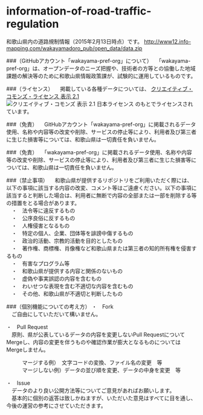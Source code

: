 # information-of-road-traffic-regulation
和歌山県内の道路規制情報（2015年2月13日時点）です。
http://www12.info-mapping.com/wakayamadoro_pub/open_data/data.zip

###（GitHubアカウント「wakayama-pref-org」について）
　「wakayama-pref-org」は、オープンデータのニーズ把握や、技術者の方等との協働した地域課題の解決等のために和歌山県情報政策課が、試験的に運用しているものです。

###（ライセンス）
　掲載している各種データについては、
[クリエイティブ・コモンズ・ライセンス 表示 2.1](http://creativecommons.org/licenses/by/2.1/jp/)
![クリエイティブ・コモンズ 表示 2.1 日本ライセンス ](http://i.creativecommons.org/l/by/2.1/jp/88x31.png) のもとでライセンスされています。

###（免責）
　GitHubアカウント「wakayama-pref-org」に掲載されるデータ使用、名称や内容等の改変や削除、サービスの停止等により、利用者及び第三者に生じた損害等については、和歌山県は一切責任を負いません。

###（免責）
　「wakayama-pref-org」に掲載されるデータ使用、名称や内容等の改変や削除、サービスの停止等により、利用者及び第三者に生じた損害等については、和歌山県は一切責任を負いません。

###（禁止事項）
　和歌山県が提供するリポジトリをご利用いただく際には、以下の事項に該当する内容の改変、コメント等はご遠慮ください。以下の事項に該当すると判断した場合は、利用者に無断で内容の全部または一部を削除する等の措置をとる場合があります。  
　・　法令等に違反するもの  
　・　公序良俗に反するもの  
　・　人権侵害となるもの  
　・　特定の個人、企業、団体等を誹謗中傷するもの  
　・　政治的活動、宗教的活動を目的としたもの  
　・　著作権、商標権、肖像権など和歌山県または第三者の知的所有権を侵害するもの  
　・　有害なプログラム等  
　・　和歌山県が提供する内容と関係のないもの  
　・　虚偽や事実誤認の内容を含むもの  
　・　わいせつな表現を含む不適切な内容を含むもの  
　・　その他、和歌山県が不適切と判断したもの  

###（個別機能についての考え方）
・　Fork  
　ご自由にしていただいて構いません。

・　Pull Request  
　原則、県が公表しているデータの内容を変更しないPull RequestについてMergeし、内容の変更を伴うものや確認作業が膨大となるものについてはMergeしません。
  
　　　マージする例）　文字コードの変換、ファイル名の変更　等  
　　　マージしない例）データの並び順を変更、データの中身を変更　等

・　Issue  
　データのより良い公開方法等についてご意見があればお願いします。  
　基本的に個別の返答は致しかねますが、いただいた意見はすべてに目を通し、今後の運営の参考にさせていただきます。
